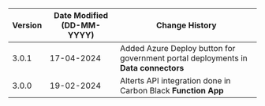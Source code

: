 | **Version** | **Date Modified (DD-MM-YYYY)** | **Change History**                                        |
|-------------|--------------------------------|-----------------------------------------------------------|
| 3.0.1       | 17-04-2024                     | Added Azure Deploy button for government portal deployments in **Data connectors**   |
| 3.0.0       | 19-02-2024                     | Alterts API integration done in Carbon Black **Function App**   |
